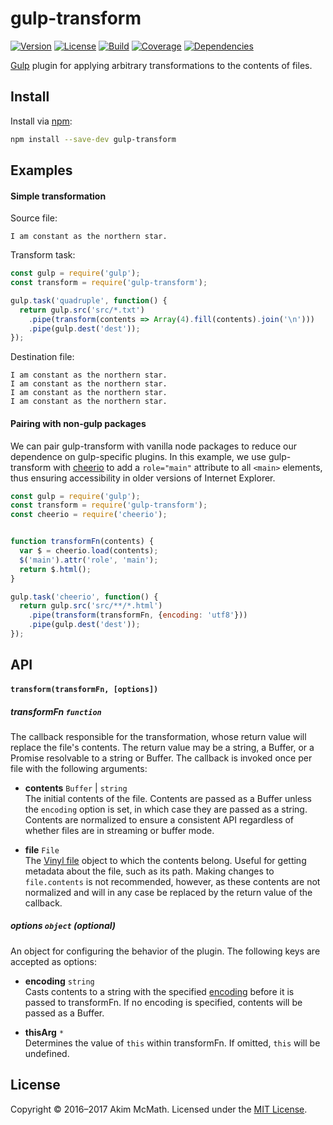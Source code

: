 # gulp-transform

[![Version][Version badge]][NPM link]
[![License][License badge]][License link]
[![Build][Build badge]][Build link]
[![Coverage][Coverage badge]][Coverage link]
[![Dependencies][Dependencies badge]][Dependencies link]


[Gulp][Gulp link] plugin for applying arbitrary transformations to
the contents of files.

## Install

Install via [npm][NPM link]:

```sh
npm install --save-dev gulp-transform
```

## Examples

#### Simple transformation

Source file:

```
I am constant as the northern star.
```

Transform task:

```js
const gulp = require('gulp');
const transform = require('gulp-transform');

gulp.task('quadruple', function() {
  return gulp.src('src/*.txt')
    .pipe(transform(contents => Array(4).fill(contents).join('\n')))
    .pipe(gulp.dest('dest'));
});
```

Destination file:

```
I am constant as the northern star.
I am constant as the northern star.
I am constant as the northern star.
I am constant as the northern star.
```

#### Pairing with non-gulp packages

We can pair gulp-transform with vanilla node packages to reduce our dependence
on gulp-specific plugins. In this example, we use gulp-transform with
[cheerio][Cheerio link] to add a `role="main"` attribute to all `<main>`
elements, thus ensuring accessibility in older versions of Internet Explorer.

```js
const gulp = require('gulp');
const transform = require('gulp-transform');
const cheerio = require('cheerio');


function transformFn(contents) {
  var $ = cheerio.load(contents);
  $('main').attr('role', 'main');
  return $.html();
}

gulp.task('cheerio', function() {
  return gulp.src('src/**/*.html')
    .pipe(transform(transformFn, {encoding: 'utf8'}))
    .pipe(gulp.dest('dest'));
});
```

## API

#### `transform(transformFn, [options])`

##### transformFn `function`

The callback responsible for the transformation, whose return value will replace
the file's contents. The return value may be a string, a Buffer, or a Promise
resolvable to a string or Buffer. The callback is invoked once per file with the
following arguments:

* **contents** `Buffer` | `string` <br>
The initial contents of the file. Contents are passed as a Buffer unless the
`encoding` option is set, in which case they are passed as a string.
Contents are normalized to ensure a consistent API regardless of whether
files are in streaming or buffer mode.

* **file** `File` <br>
The [Vinyl file][Vinyl link] object to which the contents belong. Useful for
getting metadata about the file, such as its path. Making changes to
`file.contents` is not recommended, however, as these contents are not
normalized and will in any case be replaced by the return value of the callback.

##### options `object` (optional)

An object for configuring the behavior of the plugin. The following keys are
accepted as options:

* **encoding** `string` <br>
Casts contents to a string with the specified
[encoding][Encoding link] before it is passed to transformFn. If no encoding is
specified, contents will be passed as a Buffer.

* **thisArg** `*` <br>
Determines the value of `this` within transformFn. If omitted,
`this` will be undefined.

## License

Copyright &copy; 2016&ndash;2017 Akim McMath. Licensed under the [MIT License][License link].

[Gulp link]: http://gulpjs.com/
[NPM link]: https://npmjs.org/package/gulp-transform
[Version badge]: https://img.shields.io/npm/v/gulp-transform.svg?style=flat-square
[License badge]: https://img.shields.io/npm/l/gulp-transform.svg?style=flat-square
[License link]: LICENSE
[Build badge]: https://img.shields.io/travis/akim-mcmath/gulp-transform/master.svg?style=flat-square
[Build link]: https://travis-ci.org/akim-mcmath/gulp-transform
[Coverage badge]: https://img.shields.io/coveralls/akim-mcmath/gulp-transform/master.svg?style=flat-square&service=github
[Coverage link]: https://coveralls.io/github/akim-mcmath/gulp-transform?branch=master
[Dependencies badge]: https://img.shields.io/gemnasium/akim-mcmath/gulp-transform.svg?style=flat-square
[Dependencies link]: https://gemnasium.com/akim-mcmath/gulp-transform
[Cheerio link]: https://www.npmjs.com/package/cheerio
[Vinyl link]: https://github.com/gulpjs/vinyl
[Encoding link]: https://nodejs.org/docs/latest/api/buffer.html#buffer_buffers_and_character_encodings
